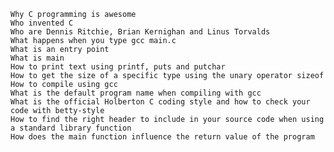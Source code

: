 
    Why C programming is awesome
    Who invented C
    Who are Dennis Ritchie, Brian Kernighan and Linus Torvalds
    What happens when you type gcc main.c
    What is an entry point
    What is main
    How to print text using printf, puts and putchar
    How to get the size of a specific type using the unary operator sizeof
    How to compile using gcc
    What is the default program name when compiling with gcc
    What is the official Holberton C coding style and how to check your code with betty-style
    How to find the right header to include in your source code when using a standard library function
    How does the main function influence the return value of the program
